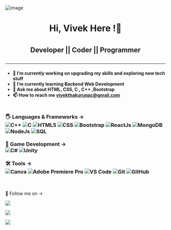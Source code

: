 ![image](https://github.com/vivek-th/vivek-th/assets/91933018/055cf5e7-13b5-4cbf-8812-f7ee16a20cb1)

<h1 align="center"> Hi, Vivek Here !👋 <h1>
<h2 align="center"> Developer || Coder || Programmer <h2>
<hr>
<h4>

- 🔭 I’m currently working on upgrading my skills and exploring new tech stuff
- 🌱 I’m currently learning **Backend Web Development** 
- 💬 Ask me about **HTML, CSS, C , C++ ,Bootstrap**
- 📫 How to reach me **vivekthakuruspc@gmail.com**

</h4>

<h3>
 <br>
 🖐 Languages & Frameworks -> <br>
<img src="https://img.shields.io/badge/C%2B%2B-00599C?style=for-the-badge&logo=c%2B%2B&logoColor=white" alt="C++">
<img src="https://img.shields.io/badge/C-00599C?style=for-the-badge&logo=c&logoColor=white" alt="C">
<img src="https://img.shields.io/badge/HTML-239120?style=for-the-badge&logo=html5&logoColor=white" alt="HTML5">
<img src="https://img.shields.io/badge/CSS-239120?&style=for-the-badge&logo=css3&logoColor=white" alt="CSS">
<img src="https://img.shields.io/badge/Bootstrap-563D7C?style=for-the-badge&logo=bootstrap&logoColor=white" alt="Bootstrap">
<img src="https://img.shields.io/badge/ReactJs-61DAFB?style=for-the-badge&logo=react&logoColor=white" alt="ReactJs">
<img src="https://img.shields.io/badge/MongoDB-4EA94B?style=for-the-badge&logo=mongodb&logoColor=white" alt="MongoDB">
<img src="https://img.shields.io/badge/NodeJs-339933?style=for-the-badge&logo=node.js&logoColor=white" alt="NodeJs">
<img src="https://img.shields.io/badge/SQL-0769AD?style=for-the-badge&logo=mysql&logoColor=white" alt="SQL">
<br>
 <br>
🚀 Game Development -> 
 <br>

<img src="https://img.shields.io/badge/C%23-239120?style=for-the-badge&logo=c-sharp&logoColor=white" alt="C#">
<img src="https://img.shields.io/badge/Unity-100000?style=for-the-badge&logo=unity&logoColor=white" alt="Unity">
<br>
<br>
🛠 Tools -> <br>

<img src="https://img.shields.io/badge/Canva-00C7B7?style=for-the-badge&logo=canva&logoColor=white" alt="Canva">
<img src="https://img.shields.io/badge/Adobe%20Premiere%20Pro-9999FF?style=for-the-badge&logo=adobe-premiere-pro&logoColor=white" alt="Adobe Premiere Pro">
<img src="https://img.shields.io/badge/VS%20Code-007ACC?style=for-the-badge&logo=visual-studio-code&logoColor=white" alt="VS Code">
<img src="https://img.shields.io/badge/Git-181717?style=for-the-badge&logo=git&logoColor=white" alt="Git">
<img src="https://img.shields.io/badge/GitHub-100000?style=for-the-badge&logo=github&logoColor=white" alt="GitHub">
</h6>

<br>
<br>
 👀 Follow me on -> <br>


<a href="https://twitter.com/vivek_thkr"> <img src="https://img.shields.io/badge/Twitter-1DA1F2?style=for-the-badge&logo=twitter&logoColor=white" display="inline">

<a href="https://www.linkedin.com/in/vivek-thakur-9525b1213/"><img src="https://img.shields.io/badge/LinkedIn-0077B5?style=for-the-badge&logo=linkedin&logoColor=white" display="inline">

<a href="https://github.com/vivek-th"><img src="https://img.shields.io/badge/GitHub-100000?style=for-the-badge&logo=github&logoColor=white" display="inline">

</h6>
